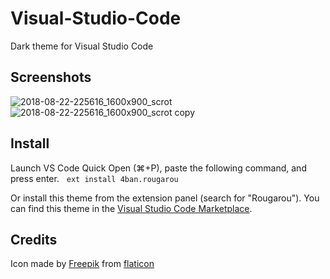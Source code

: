 # Visual-Studio-Code
Dark theme for Visual Studio Code

## Screenshots
![2018-08-22-225616_1600x900_scrot](https://user-images.githubusercontent.com/2269864/44502296-df66e800-a65e-11e8-962b-37c2bb6db8a4.png)
![2018-08-22-225616_1600x900_scrot copy](https://user-images.githubusercontent.com/2269864/44502297-df66e800-a65e-11e8-87eb-309ccbdf9f96.png)


## Install
Launch VS Code Quick Open (⌘+P), paste the following command, and press enter.  
`ext install 4ban.rougarou`

Or install this theme from the extension panel (search for "Rougarou").
You can find this theme in the [Visual Studio Code Marketplace](https://marketplace.visualstudio.com/items?itemName=4ban.rougarou).

## Credits
Icon made by [Freepik](https://www.flaticon.com/authors/freepik) from [flaticon](www.flaticon.com)
